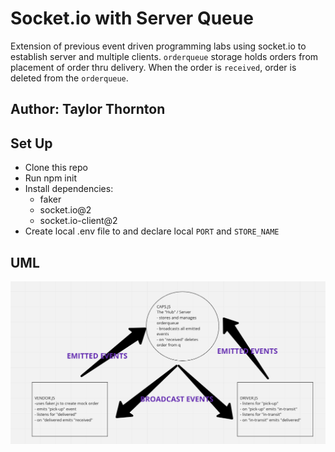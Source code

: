 # Socket.io with Server Queue
Extension of previous event driven programming labs using socket.io to establish server and multiple clients.  `orderqueue` storage holds orders from placement of order thru delivery.  When the order is `received`, order is deleted from the `orderqueue`.

## Author: Taylor Thornton

## Set Up
- Clone this repo 
- Run npm init
- Install dependencies: 
    - faker
    - socket.io@2
    - socket.io-client@2
- Create local .env file to and declare local `PORT` and `STORE_NAME`

## UML
![UML](lab13UML.png)
